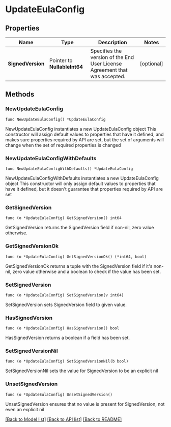 # UpdateEulaConfig

## Properties

Name | Type | Description | Notes
------------ | ------------- | ------------- | -------------
**SignedVersion** | Pointer to **NullableInt64** | Specifies the version of the End User License Agreement that was accepted. | [optional] 

## Methods

### NewUpdateEulaConfig

`func NewUpdateEulaConfig() *UpdateEulaConfig`

NewUpdateEulaConfig instantiates a new UpdateEulaConfig object
This constructor will assign default values to properties that have it defined,
and makes sure properties required by API are set, but the set of arguments
will change when the set of required properties is changed

### NewUpdateEulaConfigWithDefaults

`func NewUpdateEulaConfigWithDefaults() *UpdateEulaConfig`

NewUpdateEulaConfigWithDefaults instantiates a new UpdateEulaConfig object
This constructor will only assign default values to properties that have it defined,
but it doesn't guarantee that properties required by API are set

### GetSignedVersion

`func (o *UpdateEulaConfig) GetSignedVersion() int64`

GetSignedVersion returns the SignedVersion field if non-nil, zero value otherwise.

### GetSignedVersionOk

`func (o *UpdateEulaConfig) GetSignedVersionOk() (*int64, bool)`

GetSignedVersionOk returns a tuple with the SignedVersion field if it's non-nil, zero value otherwise
and a boolean to check if the value has been set.

### SetSignedVersion

`func (o *UpdateEulaConfig) SetSignedVersion(v int64)`

SetSignedVersion sets SignedVersion field to given value.

### HasSignedVersion

`func (o *UpdateEulaConfig) HasSignedVersion() bool`

HasSignedVersion returns a boolean if a field has been set.

### SetSignedVersionNil

`func (o *UpdateEulaConfig) SetSignedVersionNil(b bool)`

 SetSignedVersionNil sets the value for SignedVersion to be an explicit nil

### UnsetSignedVersion
`func (o *UpdateEulaConfig) UnsetSignedVersion()`

UnsetSignedVersion ensures that no value is present for SignedVersion, not even an explicit nil

[[Back to Model list]](../README.md#documentation-for-models) [[Back to API list]](../README.md#documentation-for-api-endpoints) [[Back to README]](../README.md)


